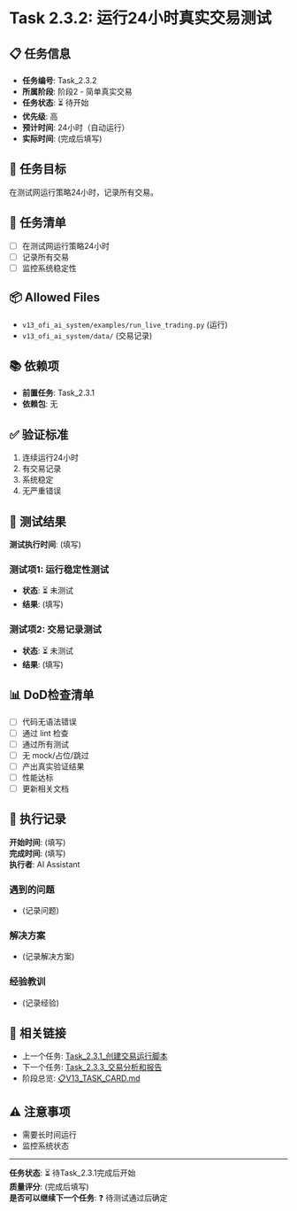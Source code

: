 # Task 2.3.2: 运行24小时真实交易测试

## 📋 任务信息
- **任务编号**: Task_2.3.2
- **所属阶段**: 阶段2 - 简单真实交易
- **任务状态**: ⏳ 待开始
- **优先级**: 高
- **预计时间**: 24小时（自动运行）
- **实际时间**: (完成后填写)

## 🎯 任务目标
在测试网运行策略24小时，记录所有交易。

## 📝 任务清单
- [ ] 在测试网运行策略24小时
- [ ] 记录所有交易
- [ ] 监控系统稳定性

## 📦 Allowed Files
- `v13_ofi_ai_system/examples/run_live_trading.py` (运行)
- `v13_ofi_ai_system/data/` (交易记录)

## 📚 依赖项
- **前置任务**: Task_2.3.1
- **依赖包**: 无

## ✅ 验证标准
1. 连续运行24小时
2. 有交易记录
3. 系统稳定
4. 无严重错误

## 🧪 测试结果
**测试执行时间**: (填写)

### 测试项1: 运行稳定性测试
- **状态**: ⏳ 未测试
- **结果**: (填写)

### 测试项2: 交易记录测试
- **状态**: ⏳ 未测试
- **结果**: (填写)

## 📊 DoD检查清单
- [ ] 代码无语法错误
- [ ] 通过 lint 检查
- [ ] 通过所有测试
- [ ] 无 mock/占位/跳过
- [ ] 产出真实验证结果
- [ ] 性能达标
- [ ] 更新相关文档

## 📝 执行记录
**开始时间**: (填写)  
**完成时间**: (填写)  
**执行者**: AI Assistant

### 遇到的问题
- (记录问题)

### 解决方案
- (记录解决方案)

### 经验教训
- (记录经验)

## 🔗 相关链接
- 上一个任务: [Task_2.3.1_创建交易运行脚本](./Task_2.3.1_创建交易运行脚本.md)
- 下一个任务: [Task_2.3.3_交易分析和报告](./Task_2.3.3_交易分析和报告.md)
- 阶段总览: [📋V13_TASK_CARD.md](../../📋V13_TASK_CARD.md)

## ⚠️ 注意事项
- 需要长时间运行
- 监控系统状态

---
**任务状态**: ⏳ 待Task_2.3.1完成后开始  
**质量评分**: (完成后填写)  
**是否可以继续下一个任务**: ❓ 待测试通过后确定

